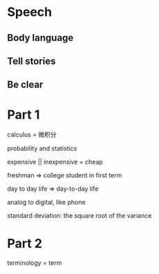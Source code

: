 # Speech

## Body language

## Tell stories

## Be clear

# Part 1

calculus = 微积分

probability and statistics

expensive || inexpensive = cheap

freshman => college student in first term

day to day life => day-to-day life

analog to digital, like phone

standard deviation: the square root of the variance

# Part 2

terminology = term